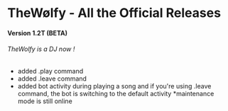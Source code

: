 # TheWølfy - All the Official Releases
#### Version 1.2T (BETA)
###### TheWolfy is a DJ now !

  - added .play command
  - added .leave command
  - added bot activity during playing a song and if you're using .leave command, the bot is switching to the default activity
  *maintenance mode is still online

